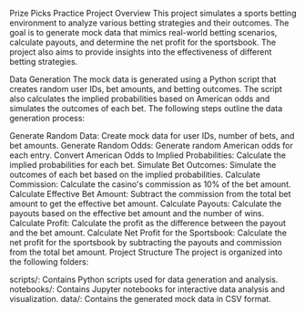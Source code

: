 Prize Picks Practice Project
Overview
This project simulates a sports betting environment to analyze various betting strategies and their outcomes. The goal is to generate mock data that mimics real-world betting scenarios, calculate payouts, and determine the net profit for the sportsbook. The project also aims to provide insights into the effectiveness of different betting strategies.

Data Generation
The mock data is generated using a Python script that creates random user IDs, bet amounts, and betting outcomes. The script also calculates the implied probabilities based on American odds and simulates the outcomes of each bet. The following steps outline the data generation process:

Generate Random Data: Create mock data for user IDs, number of bets, and bet amounts.
Generate Random Odds: Generate random American odds for each entry.
Convert American Odds to Implied Probabilities: Calculate the implied probabilities for each bet.
Simulate Bet Outcomes: Simulate the outcomes of each bet based on the implied probabilities.
Calculate Commission: Calculate the casino's commission as 10% of the bet amount.
Calculate Effective Bet Amount: Subtract the commission from the total bet amount to get the effective bet amount.
Calculate Payouts: Calculate the payouts based on the effective bet amount and the number of wins.
Calculate Profit: Calculate the profit as the difference between the payout and the bet amount.
Calculate Net Profit for the Sportsbook: Calculate the net profit for the sportsbook by subtracting the payouts and commission from the total bet amount.
Project Structure
The project is organized into the following folders:

scripts/: Contains Python scripts used for data generation and analysis.
notebooks/: Contains Jupyter notebooks for interactive data analysis and visualization.
data/: Contains the generated mock data in CSV format.
